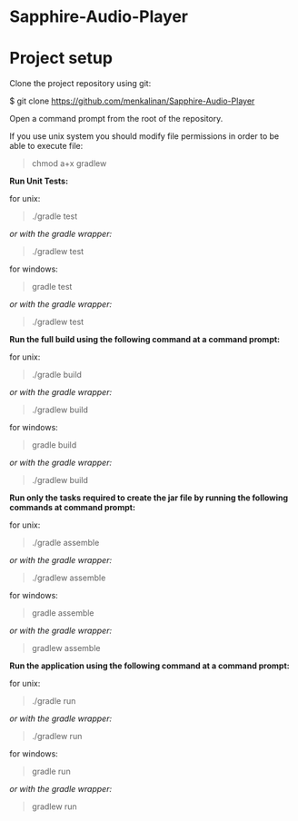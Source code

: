 # Sapphire-Audio-Player

# Project setup
Clone the project repository using git:

$ git clone https://github.com/menkalinan/Sapphire-Audio-Player

Оpen a command prompt from the root of the repository.

If you use unix system you should modify file permissions in order to be able to execute file:

> chmod a+x gradlew

 <b> Run Unit Tests: </b> 

for unix:
> ./gradle test 

<i>or with the gradle wrapper:</i>
> ./gradlew test

for windows:
> gradle test 

<i>or with the gradle wrapper:</i>
> ./gradlew test

 <b> Run the full build using the following command at a command prompt: </b> 

for unix:
> ./gradle build 

<i>or with the gradle wrapper:</i>
> ./gradlew build

for windows:
> gradle build 

<i>or with the gradle wrapper:</i>
> ./gradlew build

 <b> Run only the tasks required to create the jar file by running the following commands at command prompt: </b> 

for unix:
> ./gradle assemble 

<i>or with the gradle wrapper:</i>
> ./gradlew assemble

for windows:
> gradle assemble 

<i>or with the gradle wrapper:</i>
> gradlew assemble

 <b> Run the application using the following command at a command prompt: </b> 

for unix:
> ./gradle run

<i>or with the gradle wrapper:</i>
> ./gradlew run

for windows:
> gradle run

<i>or with the gradle wrapper:</i>
> gradlew run


